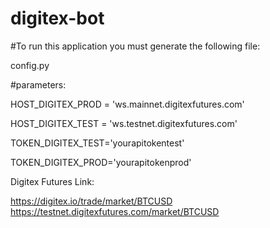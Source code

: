 # digitex-bot

#To run this application you must generate the following file: 

config.py

#parameters:

HOST_DIGITEX_PROD = 'ws.mainnet.digitexfutures.com'

HOST_DIGITEX_TEST = 'ws.testnet.digitexfutures.com'

TOKEN_DIGITEX_TEST='yourapitokentest' 

TOKEN_DIGITEX_PROD='yourapitokenprod' 

Digitex Futures Link:

https://digitex.io/trade/market/BTCUSD
https://testnet.digitexfutures.com/market/BTCUSD
